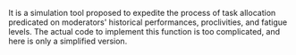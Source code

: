 It is a simulation tool proposed to expedite the process of task allocation predicated on moderators' historical performances, proclivities, and fatigue levels.
The actual code to implement this function is too complicated, and here is only a simplified version.
